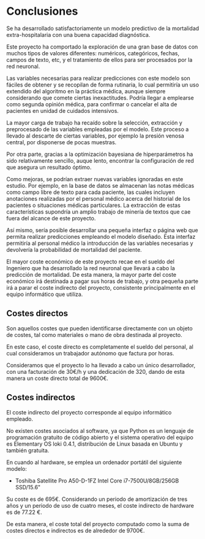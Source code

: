 # Conclusiones

Se ha desarrollado satisfactoriamente un modelo predictivo de la mortalidad extra-hospitalaria con una buena capacidad diagnóstica. 

Este proyecto ha comportado la exploración de una gran base de datos con muchos tipos de valores diferentes: numéricos, categóricos, fechas, campos de texto, etc, y el tratamiento de ellos para ser procesados por la red neuronal.

Las variables necesarias para realizar predicciones con este modelo son fáciles de obtener y se recopilan de forma rutinaria, lo cual permitiría un uso extendido del algoritmo en la práctica médica, aunque siempre considerando que comete ciertas inexactitudes. Podría llegar a emplearse como segunda opinión médica, para confirmar o cancelar el alta de pacientes en unidad de cuidados intensivos. 

La mayor carga de trabajo ha recaído sobre la selección, extracción y preprocesado de las variables empleadas por el modelo. Este proceso a llevado al descarte de ciertas variables, por ejemplo la presión venosa central, por disponerse de pocas muestras.

Por otra parte, gracias a la optimización bayesiana de hiperparámetros ha sido relativamente sencillo, auque lento, encontrar la configuración de red que asegura un resultado óptimo. 

Como mejoras, se podrían extraer nuevas variables ignoradas en este estudio. Por ejemplo, en la base de datos se almacenan las notas médicas como campo libre de texto para cada paciente, las cuales incluyen anotaciones realizadas por el personal médico acerca del historial de los pacientes o situaciones médicas particulares. La extracción de estas características supondría un amplio trabajo de minería de textos que cae fuera del alcance de este proyecto.

Así mismo, sería posible desarrollar una pequeña interfaz o página web que permita realizar predicciones empleando el modelo diseñado. Esta interfaz permitiría al personal médico la introducción de las variables necesarias y devolvería la probabilidad de mortalidad del paciente. 

El mayor coste económico de este proyecto recae en el sueldo del Ingeniero que ha desarrollado la red neuronal que llevará a cabo la predicción de mortalidad. De esta manera, la mayor parte del coste económico irá destinada a pagar sus horas de trabajo, y otra pequeña parte irá a parar el coste indirecto del proyecto, consistente principalmente en el equipo informático que utiliza. 

## Costes directos

Son aquellos costes que pueden identificarse directamente con un objeto de costes, tal como materiales o mano de obra destinada al proyecto.

En este caso, el coste directo es completamente el sueldo del personal, al cual consideramos un trabajador autónomo que factura por horas. 

Consideramos que el proyecto lo ha llevado a cabo un único desarrollador, con una facturación de 30€/h y una dedicación de 320, dando de esta manera un coste directo total de 9600€.

## Costes indirectos

El coste indirecto del proyecto corresponde al equipo informático empleado.

No existen costes asociados al software, ya que Python es un lenguaje de programación gratuito de código abierto y el sistema operativo del equipo es Elementary OS loki 0.4.1, distribución de Linux basada en Ubuntu y también gratuita. 

En cuando al hardware, se emplea un ordenador portátil del siguiente modelo:

+ Toshiba Satellite Pro A50-D-1FZ Intel Core i7-7500U/8GB/256GB SSD/15.6" 

Su coste es de 695€. Considerando un periodo de amortización de tres años y un periodo de uso de cuatro meses, el coste indirecto de hardware es de 77.22 €.

De esta manera, el coste total del proyecto computado como la suma de costes directos e indirectos es de alrededor de 9700€.
